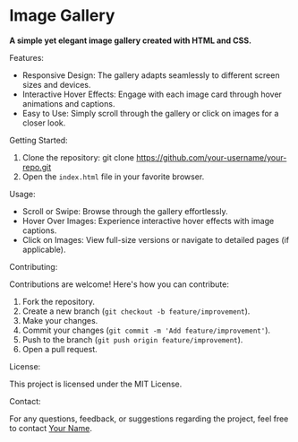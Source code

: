  

  
# Image Gallery

**A simple yet elegant image gallery created with HTML and CSS.**

Features:

- Responsive Design: The gallery adapts seamlessly to different screen sizes and devices.
- Interactive Hover Effects: Engage with each image card through hover animations and captions.
- Easy to Use: Simply scroll through the gallery or click on images for a closer look.

Getting Started:

1. Clone the repository:
   git clone https://github.com/your-username/your-repo.git
2. Open the `index.html` file in your favorite browser.

Usage:

- Scroll or Swipe: Browse through the gallery effortlessly.
- Hover Over Images: Experience interactive hover effects with image captions.
- Click on Images: View full-size versions or navigate to detailed pages (if applicable).

Contributing:

Contributions are welcome! Here's how you can contribute:
1. Fork the repository.
2. Create a new branch (`git checkout -b feature/improvement`).
3. Make your changes.
4. Commit your changes (`git commit -m 'Add feature/improvement'`).
5. Push to the branch (`git push origin feature/improvement`).
6. Open a pull request.

License:

This project is licensed under the MIT License.

Contact:

For any questions, feedback, or suggestions regarding the project, feel free to contact [Your Name](mailto:your-email@example.com).
